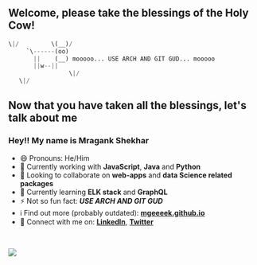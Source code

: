 ## Welcome, please take the blessings of the Holy Cow!

```python
\|/         \(__)/
     `\------(oo)
       ||    (__) mooooo... USE ARCH AND GIT GUD... mooooo
       ||w--||
                 \|/
   \|/
```

## Now that you have taken all the blessings, let's talk about me

### Hey!! My name is Mragank Shekhar

- 😄 Pronouns: He/Him
- 🔭 Currently working with **JavaScript**, **Java** and **Python**
- 👯 Looking to collaborate on **web-apps** and **data Science related packages**
- 🌱 Currently learning **ELK stack** and **GraphQL**
- ⚡ Not so fun fact: ***USE ARCH AND GIT GUD***
- ℹ️ Find out more (probably outdated): [**mgeeeek.github.io**](https://mgeeeek.github.io/)
- 🤝 Connect with me on: [**LinkedIn**](https://www.linkedin.com/in/mgeeeek), [**Twitter**](https://twitter.com/infinitecringe)

<br/>

</a> ![](https://visitor-badge.glitch.me/badge?page_id=MgeeeeK/MgeeeeK)
